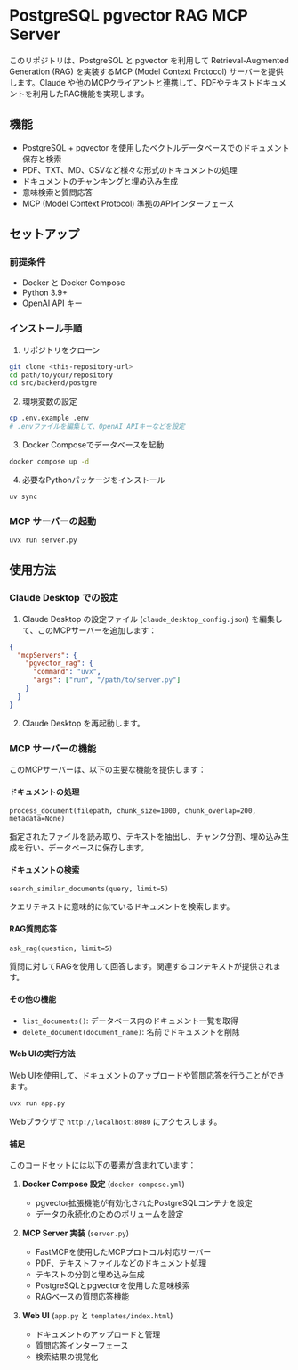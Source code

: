 # PostgreSQL pgvector RAG MCP Server

このリポジトリは、PostgreSQL と pgvector を利用して Retrieval-Augmented Generation (RAG) を実装するMCP (Model Context Protocol) サーバーを提供します。Claude や他のMCPクライアントと連携して、PDFやテキストドキュメントを利用したRAG機能を実現します。

## 機能

- PostgreSQL + pgvector を使用したベクトルデータベースでのドキュメント保存と検索
- PDF、TXT、MD、CSVなど様々な形式のドキュメントの処理
- ドキュメントのチャンキングと埋め込み生成
- 意味検索と質問応答
- MCP (Model Context Protocol) 準拠のAPIインターフェース

## セットアップ

### 前提条件

- Docker と Docker Compose
- Python 3.9+
- OpenAI API キー

### インストール手順

1. リポジトリをクローン
```bash
git clone <this-repository-url>
cd path/to/your/repository
cd src/backend/postgre
```

2. 環境変数の設定
```bash
cp .env.example .env
# .envファイルを編集して、OpenAI APIキーなどを設定
```

3. Docker Composeでデータベースを起動
```bash
docker compose up -d
```

4. 必要なPythonパッケージをインストール
```bash
uv sync
```

### MCP サーバーの起動

```bash
uvx run server.py
```

## 使用方法

### Claude Desktop での設定

1. Claude Desktop の設定ファイル (`claude_desktop_config.json`) を編集して、このMCPサーバーを追加します：

```json
{
  "mcpServers": {
    "pgvector_rag": {
      "command": "uvx",
      "args": ["run", "/path/to/server.py"]
    }
  }
}
```

2. Claude Desktop を再起動します。

### MCP サーバーの機能

このMCPサーバーは、以下の主要な機能を提供します：

#### ドキュメントの処理

```
process_document(filepath, chunk_size=1000, chunk_overlap=200, metadata=None)
```

指定されたファイルを読み取り、テキストを抽出し、チャンク分割、埋め込み生成を行い、データベースに保存します。

#### ドキュメントの検索

```
search_similar_documents(query, limit=5)
```

クエリテキストに意味的に似ているドキュメントを検索します。

#### RAG質問応答

```
ask_rag(question, limit=5)
```

質問に対してRAGを使用して回答します。関連するコンテキストが提供されます。

#### その他の機能

- `list_documents()`: データベース内のドキュメント一覧を取得
- `delete_document(document_name)`: 名前でドキュメントを削除

#### Web UIの実行方法
Web UIを使用して、ドキュメントのアップロードや質問応答を行うことができます。
```bash
uvx run app.py
```
Webブラウザで `http://localhost:8080` にアクセスします。

#### 補足

このコードセットには以下の要素が含まれています：

1. **Docker Compose 設定** (`docker-compose.yml`)
   - pgvector拡張機能が有効化されたPostgreSQLコンテナを設定
   - データの永続化のためのボリュームを設定

2. **MCP Server 実装** (`server.py`)
   - FastMCPを使用したMCPプロトコル対応サーバー
   - PDF、テキストファイルなどのドキュメント処理
   - テキストの分割と埋め込み生成
   - PostgreSQLとpgvectorを使用した意味検索
   - RAGベースの質問応答機能

3. **Web UI** (`app.py` と `templates/index.html`)
   - ドキュメントのアップロードと管理
   - 質問応答インターフェース
   - 検索結果の視覚化